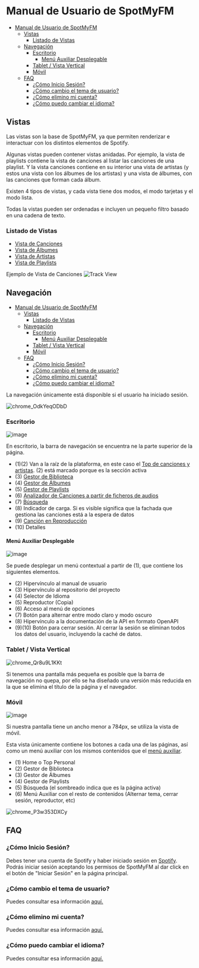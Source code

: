 # Manual de Usuario de SpotMyFM
- [Manual de Usuario de SpotMyFM](#manual-de-usuario-de-spotmyfm)
  - [Vistas](#vistas)
    - [Listado de Vistas](#listado-de-vistas)
  - [Navegación](#navegación)
    - [Escritorio](#escritorio)
      - [Menú Auxiliar Desplegable](#menú-auxiliar-desplegable)
    - [Tablet / Vista Vertical](#tablet--vista-vertical)
    - [Móvil](#móvil)
  - [FAQ](#faq)
    - [¿Cómo Inicio Sesión?](#cómo-inicio-sesión)
    - [¿Cómo cambio el tema de usuario?](#cómo-cambio-el-tema-de-usuario)
    - [¿Cómo elimino mi cuenta?](#cómo-elimino-mi-cuenta)
    - [¿Cómo puedo cambiar el idioma?](#cómo-puedo-cambiar-el-idioma)
## Vistas

Las vistas son la base de SpotMyFM, ya que permiten renderizar e interactuar con los distintos elementos de Spotify.

Algunas vistas pueden contener vistas anidadas. Por ejemplo, la vista de playlists contiene la vista de canciones al listar las canciones de una playlist.
Y la vista canciones contiene en su interior una vista de artistas (y estos una vista con los álbumes de los artistas) y una vista de álbumes, con las canciones que forman cada álbum.

Existen 4 tipos de vistas, y cada vista tiene dos modos, el modo tarjetas y el modo lista.

Todas la vistas pueden ser ordenadas e incluyen un pequeño filtro basado en una cadena de texto.

### Listado de Vistas

- [Vista de Canciones](./views/trackView.md)
- [Vista de Álbumes](./views/albumView.md)
- [Vista de Artistas](./views/artistView.md)
- [Vista de Playlists](./views/playlistView.md)

Ejemplo de Vista de Canciones
![Track View](https://i.imgur.com/p5qSGiM.png)

## Navegación

- [Manual de Usuario de SpotMyFM](#manual-de-usuario-de-spotmyfm)
  - [Vistas](#vistas)
    - [Listado de Vistas](#listado-de-vistas)
  - [Navegación](#navegación)
    - [Escritorio](#escritorio)
      - [Menú Auxiliar Desplegable](#menú-auxiliar-desplegable)
    - [Tablet / Vista Vertical](#tablet--vista-vertical)
    - [Móvil](#móvil)
  - [FAQ](#faq)
    - [¿Cómo Inicio Sesión?](#cómo-inicio-sesión)
    - [¿Cómo cambio el tema de usuario?](#cómo-cambio-el-tema-de-usuario)
    - [¿Cómo elimino mi cuenta?](#cómo-elimino-mi-cuenta)
    - [¿Cómo puedo cambiar el idioma?](#cómo-puedo-cambiar-el-idioma)

La navegación únicamente está disponible si el usuario ha iniciado sesión.

![chrome_OdkYeqODbD](https://user-images.githubusercontent.com/10118909/176039215-e6be6dc0-9aa2-4fdd-8a00-ae7ead0ed4ab.gif)

### Escritorio

![image](https://user-images.githubusercontent.com/10118909/176038364-beb79505-1c8e-4178-8672-6016d99eb64d.png)

En escritorio, la barra de navegación se encuentra ne la parte superior de la página.

- (1)(2) Van a la raíz de la plataforma, en este caso el [Top de canciones y artistas](./home.md). (2) está marcado porque es la sección activa
- (3) [Gestor de Biblioteca](./libraryManager.md)
- (4) [Gestor de Álbumes](./albumManager.md)
- (5) [Gestor de Playlists](./playlistManager.md)
- (6) [Analizador de Canciones a partir de ficheros de audios](trackAnalyzer.md)
- (7) [Búsqueda](./search.md)
- (8) Indicador de carga. Si es visible significa que la fachada que gestiona las canciones está a la espera de datos
- (9) [Canción en Reproducción](./player.md)
- (10) Detalles

#### Menú Auxiliar Desplegable

![image](https://user-images.githubusercontent.com/10118909/176039422-9fa4a81c-e251-4b1f-9280-b8788c846549.png)

Se puede desplegar un menú contextual a partir de (1), que contiene los siguientes elementos.

- (2) Hipervínculo al manual de usuario
- (3) Hipervínculo al repositorio del proyecto
- (4) Selector de Idioma
- (5) Reproductor (Copia)
- (6) Acceso al menú de opciones
- (7) Botón para alternar entre modo claro y modo oscuro
- (8) Hipervínculo a la documentación de la API en formato OpenAPI
- (9)(10) Botón para cerrar sesión. Al cerrar la sesión se eliminan todos los datos del usuario, incluyendo la caché de datos.

### Tablet / Vista Vertical

![chrome_Qr8u9L1KKt](https://user-images.githubusercontent.com/10118909/176039842-7339f9a8-6231-429b-8b21-2d338bb89f31.png)

Si tenemos una pantalla más pequeña es posible que la barra de navegación no quepa, por ello se ha diseñado una versión más reducida en la que se elimina el título de la página y el navegador.

### Móvil

![image](https://user-images.githubusercontent.com/10118909/176040429-0256b5de-c094-4260-b251-113306e0eeb7.png)

Si nuestra pantalla tiene un ancho menor a 784px, se utiliza la vista de móvil.

Esta vista únicamente contiene los botones a cada una de las páginas, así como un menú auxiliar con los mismos contenidos que el [menú auxiliar](#menú-auxiliar-desplegable).

- (1) Home o Top Personal
- (2) Gestor de Biblioteca
- (3) Gestor de Álbumes
- (4) Gestor de Playlists
- (5) Búsqueda (el sombreado indica que es la página activa)
- (6) Menú Auxiliar con el resto de contenidos (Alternar tema, cerrar sesión, reproductor, etc)

![chrome_P3w353DXCy](https://user-images.githubusercontent.com/10118909/176041075-2c91a098-3792-4dda-8bd0-7b777a38c9f8.png)

## FAQ

### ¿Cómo Inicio Sesión?

Debes tener una cuenta de Spotify y haber iniciado sesión en [Spotify](https://spotify.com). Podrás iniciar sesión aceptando los permisos de SpotMyFM al dar click en el botón de "Iniciar Sesión" en la página principal.

### ¿Cómo cambio el tema de usuario?

Puedes consultar esa información [aquí.](./other.md#cambiar-de-tema-clarooscuro)

### ¿Cómo elimino mi cuenta?

Puedes consultar esa información [aquí.](./other.md#opciones-de-usuario)

### ¿Cómo puedo cambiar el idioma?

Puedes consultar esa información [aquí.](./other.md#cambiar-de-idioma)
